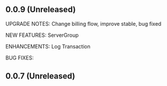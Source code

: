 ## 0.0.9 (Unreleased)

UPGRADE NOTES: Change billing flow, improve stable, bug fixed

NEW FEATURES: ServerGroup

ENHANCEMENTS: Log Transaction

BUG FIXES:
## 0.0.7 (Unreleased)
